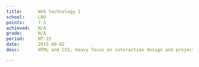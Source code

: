 ```yaml
---
title:      Web technology 1
school:     LNU
points:     7.5
achieved:   N/A
grade:      N/A
period:     HT-15
date:       2015-09-02
desc:       HTML and CSS, heavy focus on interaction design and project planning.

---
```

